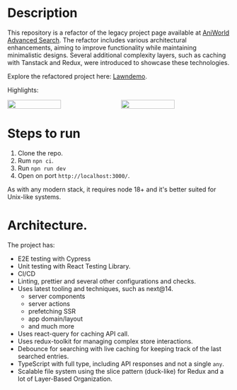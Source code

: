 # Description

This repository is a refactor of the legacy project page available at [AniWorld Advanced Search](https://aniworld.netlify.app/advanced-search/). The refactor includes various architectural enhancements, aiming to improve functionality while maintaining minimalistic designs. Several additional complexity layers, such as caching with Tanstack and Redux, were introduced to showcase these technologies.

Explore the refactored project here: [Lawndemo](https://lawndemo-e6yw.vercel.app/).

Highlights:

<div style="display: flex; align-items: center; justify-content: space-between;">
  <img src="https://github.com/rmc-softdev/lawndemo/assets/64040204/5d0d0d11-0ec8-4e8b-bce1-0d10aeaee1cb" style="width: 49%; height: auto;" />
  <img src="https://github.com/rmc-softdev/lawndemo/assets/64040204/7ef7395d-65eb-40c7-8d7a-8f5ddf26b4cf" style="width: 49%; height: auto;" />
</div>


# Steps to run

1. Clone the repo.
2. Rum `npn ci`.
3. Run `npn run dev`
4. Open on port `http://localhost:3000/`.

As with any modern stack, it requires node 18+ and it's better suited for Unix-like systems.

# Architecture.

The project has:

- E2E testing with Cypress
- Unit testing with React Testing Library.
- CI/CD
- Linting, prettier and several other configurations and checks.
- Uses latest tooling and techniques, such as next@14.
  - server components
  - server actions
  - prefetching SSR
  - app domain/layout
  - and much more
- Uses react-query for caching API call.
- Uses redux-toolkit for managing complex store interactions.
- Debounce for searching with live caching for keeping track of the last searched entries.
- TypeScript with full type, including API responses and not a single `any`.
- Scalable file system using the slice pattern (duck-like) for Redux and a lot of Layer-Based Organization.
